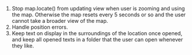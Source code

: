 1. Stop map.locate() from updating view when user is zooming and using the map. Otherwise the map resets every 5 seconds or so and the user cannot take a broader view of the map.
2. Handle position errors.
3. Keep text on display in the surroundings of the location once opened, and keep all opened texts in a folder that the user can open whenever they like.
